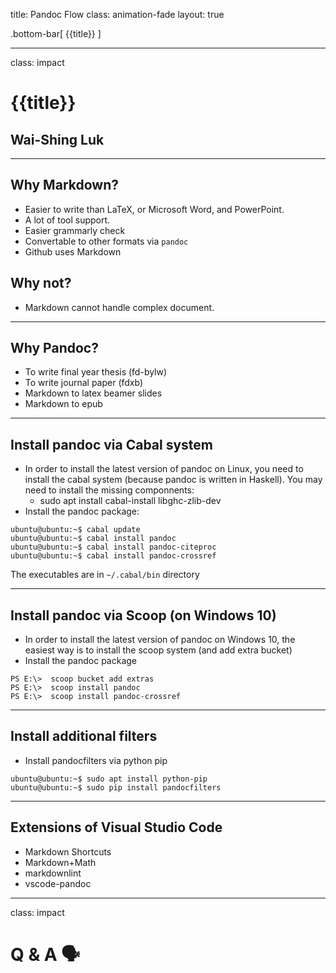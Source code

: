 title: Pandoc Flow
class: animation-fade
layout: true

<!-- This slide will serve as the base layout for all your slides -->
.bottom-bar[
  {{title}}
]

---

class: impact

{{title}}
=========

Wai-Shing Luk
-------------

---

Why Markdown?
-------------

-   Easier to write than LaTeX, or Microsoft Word, and PowerPoint.
-   A lot of tool support.
-   Easier grammarly check
-   Convertable to other formats via `pandoc`
-   Github uses Markdown

Why not?
--------

-   Markdown cannot handle complex document.

---

Why Pandoc?
-----------

-   To write final year thesis (fd-bylw)
-   To write journal paper (fdxb)
-   Markdown to latex beamer slides
-   Markdown to epub

---

Install pandoc via Cabal system
-------------------------------

-   In order to install the latest version of pandoc on Linux, you need
    to install the cabal system (because pandoc is written in Haskell).
    You may need to install the missing componnents:
    -   sudo apt install cabal-install libghc-zlib-dev
-   Install the pandoc package:

``` {.terminal}
ubuntu@ubuntu:~$ cabal update
ubuntu@ubuntu:~$ cabal install pandoc
ubuntu@ubuntu:~$ cabal install pandoc-citeproc
ubuntu@ubuntu:~$ cabal install pandoc-crossref
```

The executables are in `~/.cabal/bin` directory

---

Install pandoc via Scoop (on Windows 10)
----------------------------------------

-   In order to install the latest version of pandoc on Windows 10, the
    easiest way is to install the scoop system (and add extra bucket)
-   Install the pandoc package

``` {.powershell}
PS E:\>  scoop bucket add extras
PS E:\>  scoop install pandoc
PS E:\>  scoop install pandoc-crossref
```

---

Install additional filters
--------------------------

-   Install pandocfilters via python pip

``` {.terminal}
ubuntu@ubuntu:~$ sudo apt install python-pip
ubuntu@ubuntu:~$ sudo pip install pandocfilters
```

---

Extensions of Visual Studio Code
--------------------------------

-   Markdown Shortcuts
-   Markdown+Math
-   markdownlint
-   vscode-pandoc

---

class: impact

Q & A 🗣️
==========
